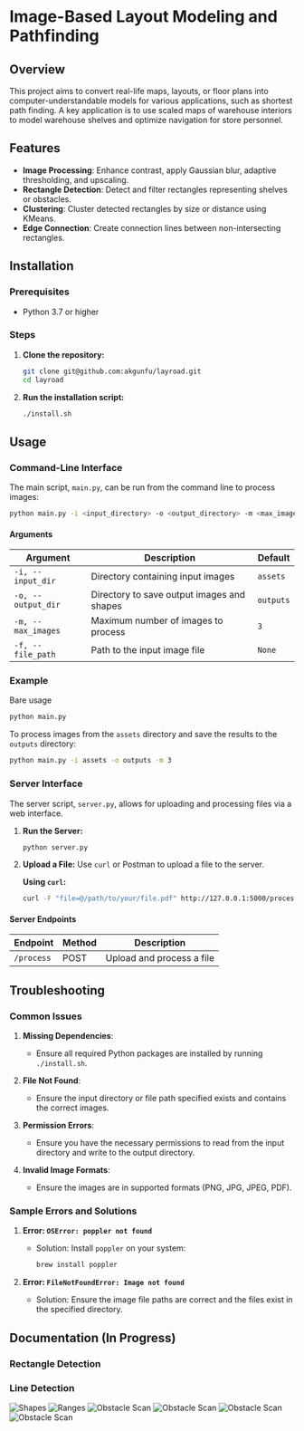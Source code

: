 # Image-Based Layout Modeling and Pathfinding

## Overview

This project aims to convert real-life maps, layouts, or floor plans into computer-understandable models for various
applications, such as shortest path finding. A key application is to use scaled maps of warehouse interiors to model
warehouse shelves and optimize navigation for store personnel.

## Features

- **Image Processing**: Enhance contrast, apply Gaussian blur, adaptive thresholding, and upscaling.
- **Rectangle Detection**: Detect and filter rectangles representing shelves or obstacles.
- **Clustering**: Cluster detected rectangles by size or distance using KMeans.
- **Edge Connection**: Create connection lines between non-intersecting rectangles.

## Installation

### Prerequisites

- Python 3.7 or higher

### Steps

1. **Clone the repository:**
   ```bash
   git clone git@github.com:akgunfu/layroad.git
   cd layroad
   ```

2. **Run the installation script:**
   ```bash
   ./install.sh
   ```

## Usage

### Command-Line Interface

The main script, `main.py`, can be run from the command line to process images:

```bash
python main.py -i <input_directory> -o <output_directory> -m <max_images> -f <file_path>
```

#### Arguments

| Argument           | Description                                | Default   |
|--------------------|--------------------------------------------|-----------|
| `-i, --input_dir`  | Directory containing input images          | `assets`  |
| `-o, --output_dir` | Directory to save output images and shapes | `outputs` |
| `-m, --max_images` | Maximum number of images to process        | `3`       |
| `-f, --file_path`  | Path to the input image file               | `None`    |

### Example

Bare usage

```bash
python main.py
```

To process images from the `assets` directory and save the results to the `outputs` directory:

```bash
python main.py -i assets -o outputs -m 3
```

### Server Interface

The server script, `server.py`, allows for uploading and processing files via a web interface.

1. **Run the Server:**
   ```bash
   python server.py
   ```

2. **Upload a File:**
   Use `curl` or Postman to upload a file to the server.

   **Using `curl`:**
   ```bash
   curl -F "file=@/path/to/your/file.pdf" http://127.0.0.1:5000/process
   ```

#### Server Endpoints

| Endpoint   | Method | Description               |
|------------|--------|---------------------------|
| `/process` | POST   | Upload and process a file |

## Troubleshooting

### Common Issues

1. **Missing Dependencies**:
    - Ensure all required Python packages are installed by running `./install.sh`.

2. **File Not Found**:
    - Ensure the input directory or file path specified exists and contains the correct images.

3. **Permission Errors**:
    - Ensure you have the necessary permissions to read from the input directory and write to the output directory.

4. **Invalid Image Formats**:
    - Ensure the images are in supported formats (PNG, JPG, JPEG, PDF).

### Sample Errors and Solutions

1. **Error: `OSError: poppler not found`**
    - Solution: Install `poppler` on your system:
      ```bash
      brew install poppler
      ```

2. **Error: `FileNotFoundError: Image not found`**
    - Solution: Ensure the image file paths are correct and the files exist in the specified directory.

## Documentation (In Progress)

### Rectangle Detection

### Line Detection

![Shapes](docs/images/shapes.png)
![Ranges](docs/images/ranges.png)
![Obstacle Scan](docs/images/obstacle_scan.png)
![Obstacle Scan](docs/images/discontinuity.png)
![Obstacle Scan](docs/images/drawing.png)
![Obstacle Scan](docs/images/converging_span.png)
